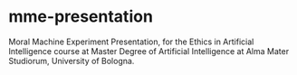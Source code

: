 # mme-presentation

Moral Machine Experiment Presentation, for the Ethics in Artificial Intelligence course at Master Degree of Artificial Intelligence at Alma Mater Studiorum, University of Bologna.
